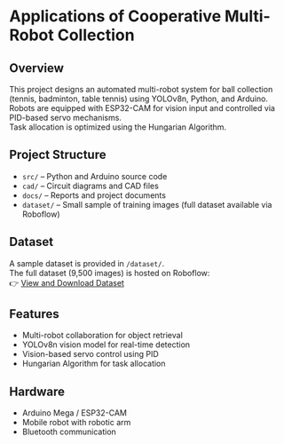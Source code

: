 # Applications of Cooperative Multi-Robot Collection

## Overview
This project designs an automated multi-robot system for ball collection (tennis, badminton, table tennis) using YOLOv8n, Python, and Arduino.  
Robots are equipped with ESP32-CAM for vision input and controlled via PID-based servo mechanisms.  
Task allocation is optimized using the Hungarian Algorithm.

## Project Structure
- `src/` – Python and Arduino source code  
- `cad/` – Circuit diagrams and CAD files  
- `docs/` – Reports and project documents  
- `dataset/` – Small sample of training images (full dataset available via Roboflow)  

## Dataset
A sample dataset is provided in `/dataset/`.  
The full dataset (9,500 images) is hosted on Roboflow:  
👉 [View and Download Dataset]([https://universe.roboflow.com/your-dataset-link](https://app.roboflow.com/jameschen/tennis-table-tennis-badminton/7))

## Features
- Multi-robot collaboration for object retrieval
- YOLOv8n vision model for real-time detection
- Vision-based servo control using PID
- Hungarian Algorithm for task allocation

## Hardware
- Arduino Mega / ESP32-CAM
- Mobile robot with robotic arm
- Bluetooth communication

